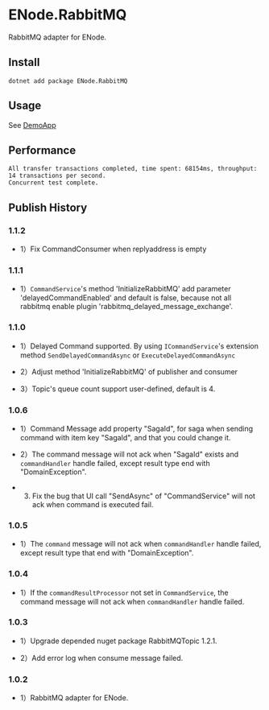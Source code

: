 # ENode.RabbitMQ
RabbitMQ adapter for ENode.

## Install

```
dotnet add package ENode.RabbitMQ
```

## Usage

See [DemoApp](src/Samples/BankTransferSample/ENodeExtensions.cs)

## Performance

```
All transfer transactions completed, time spent: 68154ms, throughput: 14 transactions per second.
Concurrent test complete.
```

## Publish History

### 1.1.2

- 1）Fix CommandConsumer when replyaddress is empty

### 1.1.1

- 1）`CommandService`'s method 'InitializeRabbitMQ' add parameter 'delayedCommandEnabled' and default is false, because not all rabbitmq enable plugin 'rabbitmq_delayed_message_exchange'.

### 1.1.0

- 1）Delayed Command supported. By using `ICommandService`'s extension method `SendDelayedCommandAsync` or `ExecuteDelayedCommandAsync`

- 2）Adjust method 'InitializeRabbitMQ' of publisher and consumer

- 3）Topic's queue count support user-defined, default is 4.

### 1.0.6

- 1）Command Message add property "SagaId", for saga when sending command with item key "SagaId",  and that you could change it.

- 2）The command message will not ack when "SagaId" exists and `commandHandler` handle failed, except result type end with "DomainException".

- 3) Fix the bug that UI call "SendAsync" of "CommandService" will not ack when command is executed fail.

### 1.0.5

- 1）The `command` message will not ack when `commandHandler` handle failed, except result type that end with "DomainException".

### 1.0.4

- 1）If the `commandResultProcessor` not set in `CommandService`, the command message will not ack when `commandHandler` handle failed.

### 1.0.3

- 1）Upgrade depended nuget package RabbitMQTopic 1.2.1.

- 2）Add error log when consume message failed.

### 1.0.2

- 1）RabbitMQ adapter for ENode.
